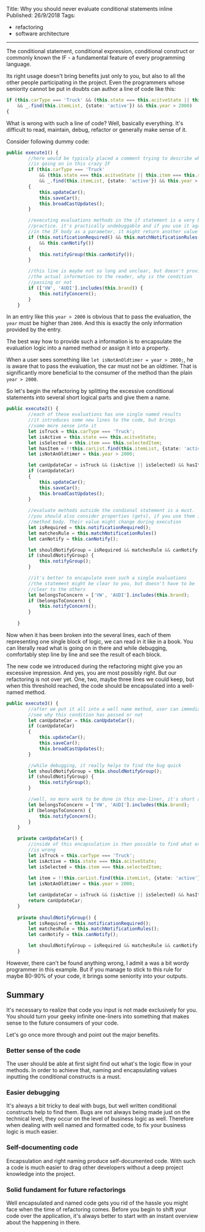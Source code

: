 Title: Why you should never evaluate conditional statements inline
Published: 26/9/2018
Tags: 
- refactoring
- software architecture
---
The conditional statement, conditional expression, conditional construct or commonly known the IF - a fundamental feature of every programming language.

Its right usage doesn't bring benefits just only to you, but also to all the other people participating in the project. Even the programmers whose seniority cannot be put in doubts can author a line of code like this:

```typescript
if (this.carType === 'Truck' && (this.state === this.acitveState || this.item === this.selectedItem)
    && _.find(this.itemList, {state: 'active'}) && this.year > 2000)
{
```
What is wrong with such a line of code? Well, basically everything. It's difficult to read, maintain, debug, refactor or generally make sense of it.

Consider following dummy code:

```typescript
public execute1() {
        //here would be typicaly placed a comment trying to describe what
        //is going on in this crazy IF
        if (this.carType === 'Truck' 
            && (this.state === this.acitveState || this.item === this.selectedItem)
            && _.find(this.itemList, {state: 'active'}) && this.year > 2000) 
        {
            this.updateCar();
            this.saveCar();
            this.broadCastUpdates();
        }

        //executing evaluations methods in the if statement is a very bad
        //practice. it's practically undebuggable and if you use it again 
        //in the IF body as a parameter, it might return another value
        if (this.notificationRequired() && this.matchNotificationRules() 
            && this.canNotify())
        {
            this.notifyGroup(this.canNotify());
        }

        //this line is maybe not so long and unclear, but doesn't provide 
        //the actual information to the reader, why is the condition 
        //passing or not
        if (['VW', 'AUDI'].includes(this.brand)) {
            this.notifyConcern();
        }
    }
```

In an entry like this `year > 2000` is obvious that to pass the evaluation, the `year` must be higher than `2000`. And this is exactly the only information provided by the entry.

The best way how to provide such a information is to encapsulate the evaluation logic into a named method or assign it into a property.

When a user sees something like `let isNotAnOldtimer = year > 2000;`, he is aware that to pass the evaluation, the car must not be an oldtimer. That is significantly more beneficial to the consumer of the method than the plain `year > 2000`.

So let's begin the refactoring by splitting the excessive conditional statements into several short logical parts and give them a name.

```typescript
public execute2() {
        //each of these evaluations has one single named results
        //it introduces some new lines to the code, but brings
        //some more sense into it
        let isTruck = this.carType === 'Truck';
        let isActive = this.state === this.acitveState;
        let isSelected = this.item === this.selectedItem;
        let hasItem = !!this.carList.find(this.itemList, {state: 'active'});
        let isNotAnOldtimer = this.year > 2000;

        let canUpdateCar = isTruck && (isActive || isSelected) && hasItem && isNotAnOldtimer;
        if (canUpdateCar)
        {
            this.updateCar();
            this.saveCar();
            this.broadCastUpdates();
        }
        
        //evaluate methods outside the condional statement is a must.
        //you should also consider properties (gets), if you use them in the
        //method body. Their value might change during execution
        let isRequired = this.notificationRequired(); 
        let matchesRule = this.matchNotificationRules() 
        let canNotify = this.canNotify();

        let shouldNotifyGroup = isRequired && matchesRule && canNotify;
        if (shouldNotifyGroup) {
            this.notifyGroup();
        }

        //it's better to encapulate even such a single evaluations
        //the statement might be clear to you, but doesn't have to be
        //clear to the others
        let belongsToConcern = ['VW', 'AUDI'].includes(this.brand);
        if (belongsToConcern) {
            this.notifyConcern();
        }
        
    }
```
Now when it has been broken into the several lines, each of them representing one single block of logic, we can read in it like in a book.
You can literally read what is going on in there and while debugging, comfortably step line by line and see the result of each block.

The new code we introduced during the refactoring might give you an excessive impression. And yes, you are most possibly right.
But our refactoring is not over yet.
One, two, maybe three lines we could keep, but when this threshold reached, the code should be encapsulated into a well-named method.

```typescript
public execute3() {
        //after we put it all into a well name method, user can immediately 
        //see why this condition has passed or not
        let canUpdateCar = this.canUpdateCar();
        if (canUpdateCar) 
        {
            this.updateCar();
            this.saveCar();
            this.broadCastUpdates();
        }

        //while debugging, it really helps to find the bug quick
        let shouldNotifyGroup = this.shouldNotifyGroup();
        if (shouldNotifyGroup) {
            this.notifyGroup();
        }

        //well, no more work to be done in this one-liner, it's short and clear
        let belongsToConcern = ['VW', 'AUDI'].includes(this.brand);
        if (belongsToConcern) {
            this.notifyConcern();
        }
    }

    private canUpdateCar() {
        //inside of this encapsulation is then possible to find what exactly
        //is wrong
        let isTruck = this.carType === 'Truck';
        let isActive = this.state === this.acitveState;
        let isSelected = this.item === this.selectedItem;
        
        let item = !!this.carList.find(this.itemList, {state: 'active'});
        let isNotAnOldtimer = this.year > 2000;

        let canUpdateCar = isTruck && (isActive || isSelected) && hasItem && isNotAnOldtimer;
        return canUpdateCar;
    }
    
    private shouldNotifyGroup() {
        let isRequired = this.notificationRequired(); 
        let matchesRule = this.matchNotificationRules();
        let canNotify = this.canNotify();

        let shouldNotifyGroup = isRequired && matchesRule && canNotify;
    }

```

However, there can't be found anything wrong, I admit a was a bit wordy programmer in this example.
But if you manage to stick to this rule for maybe 80-90% of your code, it brings some seniority into your outputs.

## Summary
It's necessary to realize that code you input is not made exclusively for you. You should turn your geeky infinite one-liners into something that makes sense to the future consumers of your code.

Let's go once more through and point out the major benefits.

### Better sense of the code
The user should be able at first sight find out what's the logic flow in your methods. In order to achieve that, naming and encapsulating values inputting the conditional constructs is a must.

### Easier debugging
It's always a bit tricky to deal with bugs, but well written conditional constructs help to find them. Bugs are not always being made just on the technical level, they occur on the level of business logic as well. Therefore when dealing with well named and formatted code, to fix your business logic is much easier.

### Self-documenting code
Encapsulation and right naming produce self-documented code. With such a code is much easier to drag other developers without a deep project knowledge into the project.

### Solid fundament for future refactorings
Well encapsulated and named code gets you rid of the hassle you might face when the time of refactoring comes. Before you begin to shift your code over the application, it's always better to start with an instant overview about the happening in there.